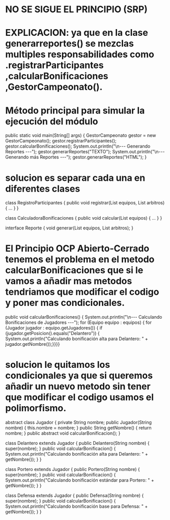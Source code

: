 # NO SE SIGUE EL PRINCIPIO (SRP)

# EXPLICACION: ya que en la clase generarreportes() se mezclas multiples responsabilidades como .registrarParticipantes ,calcularBonificaciones ,GestorCampeonato().

# Método principal para simular la ejecución del módulo

public static void main(String[] args) {
    GestorCampeonato gestor = new GestorCampeonato();
    gestor.registrarParticipantes();
    gestor.calcularBonificaciones();
    System.out.println("\n--- Generando Reportes ---");
    gestor.generarReportes("TEXTO");
    System.out.println("\n--- Generando más Reportes ---");
    gestor.generarReportes("HTML");
}


# solucion es separar cada una en diferentes clases 


class RegistroParticipantes {
    public void registrar(List<Equipo> equipos, List<Arbitro> arbitros) { ... }
}

class CalculadoraBonificaciones {
    public void calcular(List<Equipo> equipos) { ... }
}

interface Reporte {
    void generar(List<Equipo> equipos, List<Arbitro> arbitros);
}

# El Principio OCP Abierto-Cerrado  tenemos el problema en el metodo calcularBonificaciones que si le vamos a añadir mas metodos tendriamos que modificar el codigo y poner mas condicionales.


public void calcularBonificaciones() {
    System.out.println("\n--- Calculando Bonificaciones de Jugadores ---");
    for (Equipo equipo : equipos) {
    for (Jugador jugador : equipo.getJugadores()) {
    if (jugador.getPosicion().equals("Delantero")) {
    System.out.println("Calculando bonificación alta para Delantero: " + jugador.getNombre());}}}}

# solucion  le quitamos los condicionales ya que si queremos añadir un nuevo metodo sin tener que modificar el codigo usamos el polimorfismo.

abstract class Jugador {
    private String nombre;
    public Jugador(String nombre) { this.nombre = nombre; }
    public String getNombre() { return nombre; }
    public abstract void calcularBonificacion();
}


class Delantero extends Jugador {
    public Delantero(String nombre) { super(nombre); }
    public void calcularBonificacion() {
        System.out.println("Calculando bonificación alta para Delantero: " + getNombre());
    }
}


class Portero extends Jugador {
    public Portero(String nombre) { super(nombre); }
    public void calcularBonificacion() {
        System.out.println("Calculando bonificación estándar para Portero: " + getNombre());
    }
}


class Defensa extends Jugador {
    public Defensa(String nombre) { super(nombre); }
    public void calcularBonificacion() {
        System.out.println("Calculando bonificación base para Defensa: " + getNombre());
    }
}
